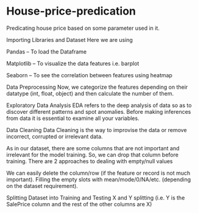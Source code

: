 # House-price-predication
Predicating house price based on some parameter used in it.

Importing Libraries and Dataset
Here we are using 

Pandas – To load the Dataframe

Matplotlib – To visualize the data features i.e. barplot

Seaborn – To see the correlation between features using heatmap

Data Preprocessing
Now, we categorize the features depending on their datatype (int, float, object) and then calculate the number of them. 

Exploratory Data Analysis
EDA refers to the deep analysis of data so as to discover different patterns and spot anomalies. Before making inferences from data it is essential to examine all your variables.

Data Cleaning
Data Cleaning is the way to improvise the data or remove incorrect, corrupted or irrelevant data.

As in our dataset, there are some columns that are not important and irrelevant for the model training. So, we can drop that column before training. There are 2 approaches to dealing with empty/null values

We can easily delete the column/row (if the feature or record is not much important).
Filling the empty slots with mean/mode/0/NA/etc. (depending on the dataset requirement).

Splitting Dataset into Training and Testing
X and Y splitting (i.e. Y is the SalePrice column and the rest of the other columns are X)
